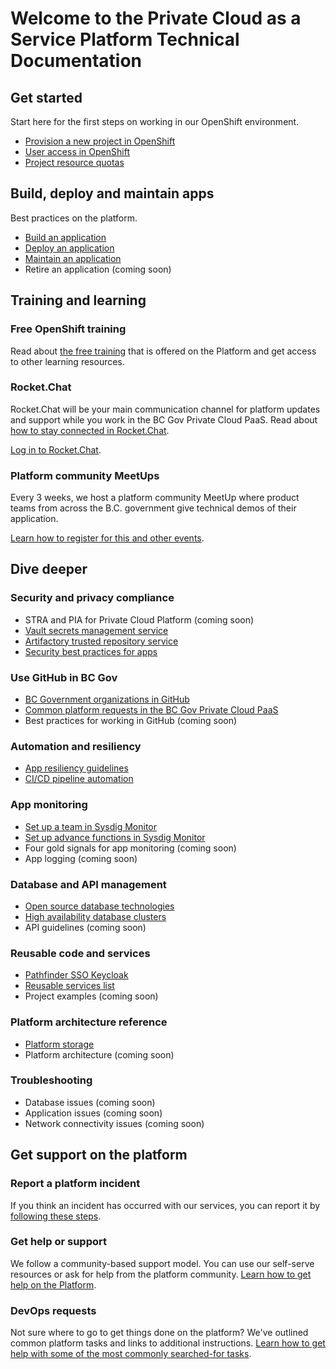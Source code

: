 Welcome to the Private Cloud as a Service Platform Technical Documentation
==========================================================================

Get started
-----------

Start here for the first steps on working in our OpenShift environment.

* [Provision a new project in OpenShift](/provision-new-openshift-project/)
* [User access in OpenShift](/grant-user-access-openshift/)
* [Project resource quotas](/openshift-project-resource-quotas/)

Build, deploy and maintain apps
-------------------------------

Best practices on the platform.

* [Build an application](docs/build-deploy-and-maintain-apps/build-an-application.md)
* [Deploy an application](docs/build-deploy-and-maintain-apps/deploy-an-application.md)
* [Maintain an application](docs/build-deploy-and-maintain-apps/maintain-an-application.md)
* Retire an application (coming soon)

Training and learning
---------------------

### Free OpenShift training

Read
about [the free training](https://cloud.gov.bc.ca/private-cloud/support-and-community/platform-training-and-resources/)
that is offered on the Platform and get access to other learning resources.

### Rocket.Chat

Rocket.Chat will be your main communication channel for platform updates and support while you work in the BC Gov
Private Cloud PaaS. Read
about [how to stay connected in Rocket.Chat](https://cloud.gov.bc.ca/private-cloud/support-and-community/stay-connected/).

[Log in to Rocket.Chat](https://chat.developer.gov.bc.ca).

### Platform community MeetUps

Every 3 weeks, we host a platform community MeetUp where product teams from across the B.C. government give technical
demos of their application.

[Learn how to register for this and other events](https://cloud.gov.bc.ca/private-cloud/support-and-community/events-in-the-bc-gov-private-cloud-paas/).

Dive deeper
-----------

### Security and privacy compliance

* STRA and PIA for Private Cloud Platform (coming soon)
* [Vault secrets management service](/vault-secrets-management-service/)
* [Artifactory trusted repository service](/image-artifact-management-with-artifactory/)
* [Security best practices for apps](/security-best-practices-for-apps/)

### Use GitHub in BC Gov

* [BC Government organizations in GitHub](/bc-government-organizations-in-github/)
* [Common platform requests in the BC Gov Private Cloud PaaS](https://cloud.gov.bc.ca/private-cloud/support-and-community/devops-requests-in-the-bc-gov-private-cloud-paas/)
* Best practices for working in GitHub (coming soon)

### Automation and resiliency

* [App resiliency guidelines](/app-resiliency-guidelines/)
* [CI/CD pipeline automation](/ci-cd-pipeline-templates/)

### App monitoring

* [Set up a team in Sysdig Monitor](/sysdig-monitor-setup-team/)
* [Set up advance functions in Sysdig Monitor](/sysdig-monitor-set-up-advanced-functions/)
* Four gold signals for app monitoring (coming soon)
* App logging (coming soon)

### Database and API management

* [Open source database technologies](/opensource-database-technologies/)
* [High availability database clusters](/high-availability-database-clusters/)
* API guidelines (coming soon)

### Reusable code and services

* [Pathfinder SSO Keycloak](/reusable-services-list/#pathfinder-single-sign-on-keycloak)
* [Reusable services list](/reusable-services-list/)
* Project examples (coming soon)

### Platform architecture reference

* [Platform storage](/platform-storage/)
* Platform architecture (coming soon)

### Troubleshooting

* Database issues (coming soon)
* Application issues (coming soon)
* Network connectivity issues (coming soon)

Get support on the platform
---------------------------

### Report a platform incident

If you think an incident has occurred with our services, you can report it
by [following these steps](https://cloud.gov.bc.ca/private-cloud/support-and-community/support-incident-response-flow/).

### Get help or support

We follow a community-based support model. You can use our self-serve resources or ask for help from the platform
community. [Learn how to get help on the Platform](https://cloud.gov.bc.ca/private-cloud/support-and-community/how-to-get-support-or-help/).

### DevOps requests

Not sure where to go to get things done on the platform? We've outlined common platform tasks and links to additional
instructions. [Learn how to get help with some of the most commonly searched-for tasks](https://cloud.gov.bc.ca/private-cloud/support-and-community/devops-requests-in-the-bc-gov-private-cloud-paas/).
